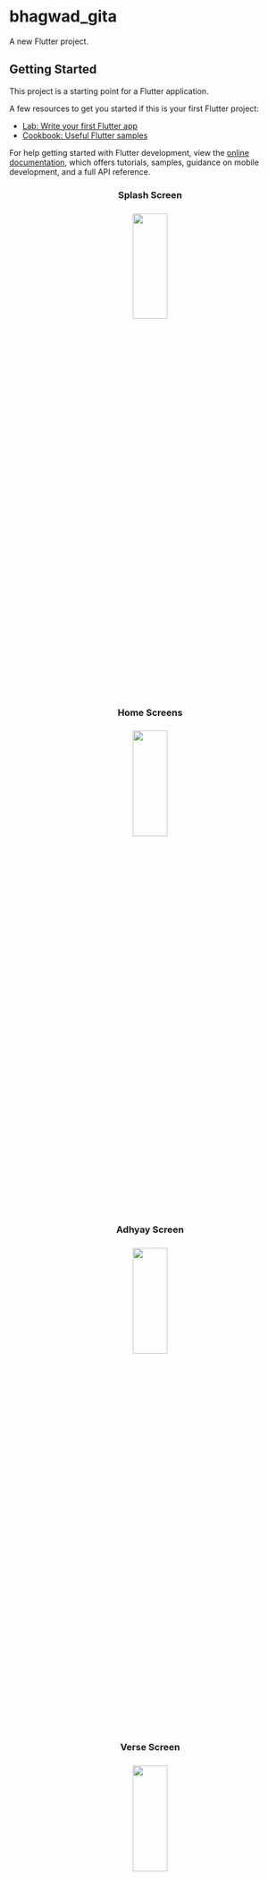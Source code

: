 # bhagwad_gita

A new Flutter project.

## Getting Started

This project is a starting point for a Flutter application.

A few resources to get you started if this is your first Flutter project:

- [Lab: Write your first Flutter app](https://docs.flutter.dev/get-started/codelab)
- [Cookbook: Useful Flutter samples](https://docs.flutter.dev/cookbook)

For help getting started with Flutter development, view the
[online documentation](https://docs.flutter.dev/), which offers tutorials,
samples, guidance on mobile development, and a full API reference.
<h3 align = "center"> Splash Screen</h3>
<h3 align = "center"></h3>
<p align = "center">
<img src= "https://github.com/user-attachments/assets/77d9d725-7efa-4b29-b362-c3a5a920922a" width=35%
height=22% >

<h3 align = "center"> Home Screens</h3>
<h3 align = "center"></h3>
<p align = "center">
<img src= "https://github.com/user-attachments/assets/95c0089f-645a-408f-86fe-89dd7e9e224b" width=35%
height=22% >

<h3 align = "center">Adhyay Screen</h3>
<h3 align = "center"></h3>
<p align = "center">
<img src= "https://github.com/user-attachments/assets/120303a3-bae2-44d0-8b2c-e27699767f43" width=35%
height=22% >


<h3 align = "center"> Verse Screen</h3>
<h3 align = "center"></h3>
<p align = "center">
<img src= "https://github.com/user-attachments/assets/afbe299d-d212-4ff4-a1f4-6842177f0922" width=35%
height=22% >

<h3 align = "center"> Verse Screen</h3>
<h3 align = "center"></h3>
<p align = "center">
<img src= "https://github.com/user-attachments/assets/a1594965-b381-4556-914c-c1e4d603cdd8" width=35%
height=22% >

 <div align = "center">
<video src= "https://github.com/user-attachments/assets/5cc0912a-1262-4ca3-949d-77fd9c79f88b" width=35%
height=22% >
</div>



